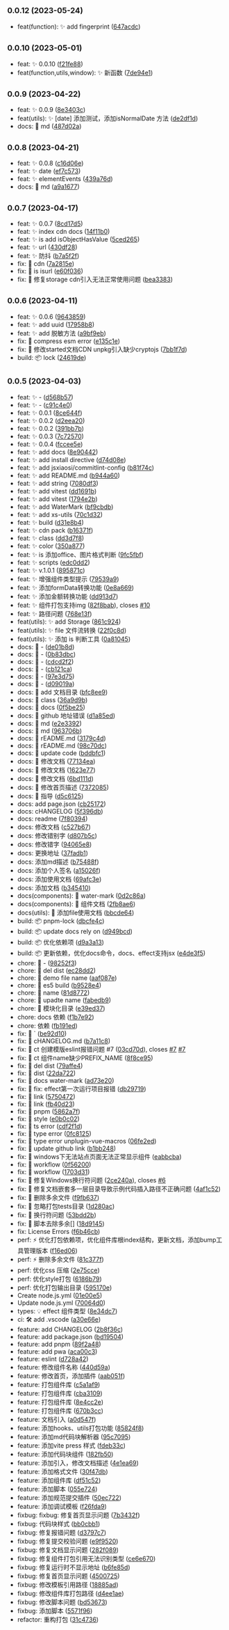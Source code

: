 ## <small>0.0.12 (2023-05-24)</small>

* feat(function): ✨ add fingerprint ([647acdc](https://https//github.com/jsxiaosi/utils/commits/647acdc))



## <small>0.0.10 (2023-05-01)</small>

* feat: ✨ 0.0.10 ([f21fe88](https://https//github.com/jsxiaosi/utils/commits/f21fe88))
* feat(function,utils,window): ✨ 新函数 ([7de94e1](https://https//github.com/jsxiaosi/utils/commits/7de94e1))



## <small>0.0.9 (2023-04-22)</small>

* feat: ✨ 0.0.9 ([8e3403c](https://https//github.com/jsxiaosi/utils/commits/8e3403c))
* feat(utils): ✨ [date] 添加测试，添加isNormalDate 方法 ([de2df1d](https://https//github.com/jsxiaosi/utils/commits/de2df1d))
* docs: 📝 md ([487d02a](https://https//github.com/jsxiaosi/utils/commits/487d02a))



## <small>0.0.8 (2023-04-21)</small>

* feat: ✨ 0.0.8 ([c16d06e](https://https//github.com/jsxiaosi/utils/commits/c16d06e))
* feat: ✨ date ([ef7c573](https://https//github.com/jsxiaosi/utils/commits/ef7c573))
* feat: ✨ elementEvents ([439a76d](https://https//github.com/jsxiaosi/utils/commits/439a76d))
* docs: 📝 md ([a9a1677](https://https//github.com/jsxiaosi/utils/commits/a9a1677))



## <small>0.0.7 (2023-04-17)</small>

* feat: ✨ 0.0.7 ([8cd17d5](https://https//github.com/jsxiaosi/utils/commits/8cd17d5))
* feat: ✨ index cdn docs ([14f11b0](https://https//github.com/jsxiaosi/utils/commits/14f11b0))
* feat: ✨ is add isObjectHasValue ([5ced265](https://https//github.com/jsxiaosi/utils/commits/5ced265))
* feat: ✨ url ([430df28](https://https//github.com/jsxiaosi/utils/commits/430df28))
* feat: ✨ 防抖 ([b7a5f2f](https://https//github.com/jsxiaosi/utils/commits/b7a5f2f))
* fix: 🐛 cdn ([7a2815e](https://https//github.com/jsxiaosi/utils/commits/7a2815e))
* fix: 🐛 is isurl ([e60f036](https://https//github.com/jsxiaosi/utils/commits/e60f036))
* fix: 🐛 修复storage cdn引入无法正常使用问题 ([bea3383](https://https//github.com/jsxiaosi/utils/commits/bea3383))



## <small>0.0.6 (2023-04-11)</small>

* feat: ✨ 0.0.6 ([9643859](https://https//github.com/jsxiaosi/utils/commits/9643859))
* feat: ✨ add uuid ([17958b8](https://https//github.com/jsxiaosi/utils/commits/17958b8))
* feat: ✨ add 脱敏方法 ([a9bf9eb](https://https//github.com/jsxiaosi/utils/commits/a9bf9eb))
* fix: 🐛 compress esm error ([e135c1e](https://https//github.com/jsxiaosi/utils/commits/e135c1e))
* fix: 🐛 修改started文档CDN unpkg引入缺少cryptojs ([7bb1f7d](https://https//github.com/jsxiaosi/utils/commits/7bb1f7d))
* build: 📦️ lock ([24619de](https://https//github.com/jsxiaosi/utils/commits/24619de))



## <small>0.0.5 (2023-04-03)</small>

* feat: ✨ - ([d568b57](https://https//github.com/jsxiaosi/utils/commits/d568b57))
* feat: ✨ - ([c91c4e0](https://https//github.com/jsxiaosi/utils/commits/c91c4e0))
* feat: ✨ 0.0.1 ([8ce644f](https://https//github.com/jsxiaosi/utils/commits/8ce644f))
* feat: ✨ 0.0.2 ([d2eea20](https://https//github.com/jsxiaosi/utils/commits/d2eea20))
* feat: ✨ 0.0.2 ([391bb7b](https://https//github.com/jsxiaosi/utils/commits/391bb7b))
* feat: ✨ 0.0.3 ([7c72570](https://https//github.com/jsxiaosi/utils/commits/7c72570))
* feat: ✨ 0.0.4 ([fccee5e](https://https//github.com/jsxiaosi/utils/commits/fccee5e))
* feat: ✨ add docs ([8e90442](https://https//github.com/jsxiaosi/utils/commits/8e90442))
* feat: ✨ add install directive ([d74d08e](https://https//github.com/jsxiaosi/utils/commits/d74d08e))
* feat: ✨ add jsxiaosi/commitlint-config ([b81f74c](https://https//github.com/jsxiaosi/utils/commits/b81f74c))
* feat: ✨ add README.md ([b944a60](https://https//github.com/jsxiaosi/utils/commits/b944a60))
* feat: ✨ add string ([7080df3](https://https//github.com/jsxiaosi/utils/commits/7080df3))
* feat: ✨ add vitest ([dd1691b](https://https//github.com/jsxiaosi/utils/commits/dd1691b))
* feat: ✨ add vitest ([1794e2b](https://https//github.com/jsxiaosi/utils/commits/1794e2b))
* feat: ✨ add WaterMark ([bf9cbdb](https://https//github.com/jsxiaosi/utils/commits/bf9cbdb))
* feat: ✨ add xs-utils ([70c1d32](https://https//github.com/jsxiaosi/utils/commits/70c1d32))
* feat: ✨ build ([d31e8b4](https://https//github.com/jsxiaosi/utils/commits/d31e8b4))
* feat: ✨ cdn pack ([b16371f](https://https//github.com/jsxiaosi/utils/commits/b16371f))
* feat: ✨ class ([dd3d7f8](https://https//github.com/jsxiaosi/utils/commits/dd3d7f8))
* feat: ✨ color ([350a877](https://https//github.com/jsxiaosi/utils/commits/350a877))
* feat: ✨ is 添加office、图片格式判断 ([9fc5fbf](https://https//github.com/jsxiaosi/utils/commits/9fc5fbf))
* feat: ✨ scripts ([edc0dd2](https://https//github.com/jsxiaosi/utils/commits/edc0dd2))
* feat: ✨ v.1.0.1 ([895871c](https://https//github.com/jsxiaosi/utils/commits/895871c))
* feat: ✨ 增强组件类型提示 ([79539a9](https://https//github.com/jsxiaosi/utils/commits/79539a9))
* feat: ✨ 添加formData转换功能 ([0e8a669](https://https//github.com/jsxiaosi/utils/commits/0e8a669))
* feat: ✨ 添加金额转换功能 ([dd913d7](https://https//github.com/jsxiaosi/utils/commits/dd913d7))
* feat: ✨ 组件打包支持img ([82f8bab](https://https//github.com/jsxiaosi/utils/commits/82f8bab)), closes [#10](https://https//github.com/jsxiaosi/utils/issues/10)
* feat: ✨ 路径问题 ([768e13f](https://https//github.com/jsxiaosi/utils/commits/768e13f))
* feat(utils): ✨ add Storage ([861c924](https://https//github.com/jsxiaosi/utils/commits/861c924))
* feat(utils): ✨ file 文件流转换 ([22f0c8d](https://https//github.com/jsxiaosi/utils/commits/22f0c8d))
* feat(utils): ✨ 添加 is 判断工具 ([0a81045](https://https//github.com/jsxiaosi/utils/commits/0a81045))
* docs: 📝 - ([de01b8d](https://https//github.com/jsxiaosi/utils/commits/de01b8d))
* docs: 📝 - ([0b83dbc](https://https//github.com/jsxiaosi/utils/commits/0b83dbc))
* docs: 📝 - ([cdcd2f2](https://https//github.com/jsxiaosi/utils/commits/cdcd2f2))
* docs: 📝 - ([cb121ca](https://https//github.com/jsxiaosi/utils/commits/cb121ca))
* docs: 📝 - ([97e3d75](https://https//github.com/jsxiaosi/utils/commits/97e3d75))
* docs: 📝 - ([d09019a](https://https//github.com/jsxiaosi/utils/commits/d09019a))
* docs: 📝 add 文档目录 ([bfc8ee9](https://https//github.com/jsxiaosi/utils/commits/bfc8ee9))
* docs: 📝 class ([36a9d9b](https://https//github.com/jsxiaosi/utils/commits/36a9d9b))
* docs: 📝 docs ([0f5be25](https://https//github.com/jsxiaosi/utils/commits/0f5be25))
* docs: 📝 github 地址错误 ([d1a85ed](https://https//github.com/jsxiaosi/utils/commits/d1a85ed))
* docs: 📝 md ([e2e3392](https://https//github.com/jsxiaosi/utils/commits/e2e3392))
* docs: 📝 md ([963706b](https://https//github.com/jsxiaosi/utils/commits/963706b))
* docs: 📝 rEADME.md ([3179c4d](https://https//github.com/jsxiaosi/utils/commits/3179c4d))
* docs: 📝 rEADME.md ([98c70dc](https://https//github.com/jsxiaosi/utils/commits/98c70dc))
* docs: 📝 update code ([bddbfc1](https://https//github.com/jsxiaosi/utils/commits/bddbfc1))
* docs: 📝 修改文档 ([77134ea](https://https//github.com/jsxiaosi/utils/commits/77134ea))
* docs: 📝 修改文档 ([1623e77](https://https//github.com/jsxiaosi/utils/commits/1623e77))
* docs: 📝 修改文档 ([6bd111d](https://https//github.com/jsxiaosi/utils/commits/6bd111d))
* docs: 📝 修改首页描述 ([7372085](https://https//github.com/jsxiaosi/utils/commits/7372085))
* docs: 📝 指导 ([d5c6125](https://https//github.com/jsxiaosi/utils/commits/d5c6125))
* docs: add page.json ([cb25172](https://https//github.com/jsxiaosi/utils/commits/cb25172))
* docs: cHANGELOG ([5f396db](https://https//github.com/jsxiaosi/utils/commits/5f396db))
* docs: readme ([7f80394](https://https//github.com/jsxiaosi/utils/commits/7f80394))
* docs: 修改文档 ([c527b67](https://https//github.com/jsxiaosi/utils/commits/c527b67))
* docs: 修改错别字 ([d807b5c](https://https//github.com/jsxiaosi/utils/commits/d807b5c))
* docs: 修改错字 ([94065e8](https://https//github.com/jsxiaosi/utils/commits/94065e8))
* docs: 更换地址 ([37fadb1](https://https//github.com/jsxiaosi/utils/commits/37fadb1))
* docs: 添加md描述 ([b75488f](https://https//github.com/jsxiaosi/utils/commits/b75488f))
* docs: 添加个人签名 ([a15026f](https://https//github.com/jsxiaosi/utils/commits/a15026f))
* docs: 添加使用文档 ([69afc3e](https://https//github.com/jsxiaosi/utils/commits/69afc3e))
* docs: 添加文档 ([b345410](https://https//github.com/jsxiaosi/utils/commits/b345410))
* docs(components): 📝 water-mark ([0d2c86a](https://https//github.com/jsxiaosi/utils/commits/0d2c86a))
* docs(components): 📝 组件文档 ([2fb8ae6](https://https//github.com/jsxiaosi/utils/commits/2fb8ae6))
* docs(utils): 📝 添加file使用文档 ([bbcde64](https://https//github.com/jsxiaosi/utils/commits/bbcde64))
* build: 📦️ pnpm-lock ([dbcfe4c](https://https//github.com/jsxiaosi/utils/commits/dbcfe4c))
* build: 📦️ update docs rely on ([d949bcd](https://https//github.com/jsxiaosi/utils/commits/d949bcd))
* build: 📦️ 优化依赖项 ([d9a3a13](https://https//github.com/jsxiaosi/utils/commits/d9a3a13))
* build: 📦️ 更新依赖，优化docs命令，docs、effect支持jsx ([e4de3f5](https://https//github.com/jsxiaosi/utils/commits/e4de3f5))
* chore: 🔨 - ([98252f3](https://https//github.com/jsxiaosi/utils/commits/98252f3))
* chore: 🔨 del dist ([ec28dd2](https://https//github.com/jsxiaosi/utils/commits/ec28dd2))
* chore: 🔨 demo file name ([aaf087e](https://https//github.com/jsxiaosi/utils/commits/aaf087e))
* chore: 🔨 es5 build ([b9528e4](https://https//github.com/jsxiaosi/utils/commits/b9528e4))
* chore: 🔨 name ([81d8772](https://https//github.com/jsxiaosi/utils/commits/81d8772))
* chore: 🔨 upadte name ([fabedb9](https://https//github.com/jsxiaosi/utils/commits/fabedb9))
* chore: 🔨 模块化目录 ([e39ed37](https://https//github.com/jsxiaosi/utils/commits/e39ed37))
* chore: docs 依赖 ([f1b7e92](https://https//github.com/jsxiaosi/utils/commits/f1b7e92))
* chore: 依赖 ([fb191ed](https://https//github.com/jsxiaosi/utils/commits/fb191ed))
* fix: 🐛 ` ([be92d10](https://https//github.com/jsxiaosi/utils/commits/be92d10))
* fix: 🐛 cHANGELOG.md ([b7a11c8](https://https//github.com/jsxiaosi/utils/commits/b7a11c8))
* fix: 🐛 ct 创建模版eslint报错问题 #7 ([03cd70d](https://https//github.com/jsxiaosi/utils/commits/03cd70d)), closes [#7](https://https//github.com/jsxiaosi/utils/issues/7) [#7](https://https//github.com/jsxiaosi/utils/issues/7)
* fix: 🐛 ct 组件name缺少PREFIX_NAME ([8f8ce95](https://https//github.com/jsxiaosi/utils/commits/8f8ce95))
* fix: 🐛 del dist ([79affe4](https://https//github.com/jsxiaosi/utils/commits/79affe4))
* fix: 🐛 dist ([22da722](https://https//github.com/jsxiaosi/utils/commits/22da722))
* fix: 🐛 docs water-mark ([ad73e20](https://https//github.com/jsxiaosi/utils/commits/ad73e20))
* fix: 🐛 fix: effect第一次运行项目报错 ([db29719](https://https//github.com/jsxiaosi/utils/commits/db29719))
* fix: 🐛 link ([5750472](https://https//github.com/jsxiaosi/utils/commits/5750472))
* fix: 🐛 link ([fb40d23](https://https//github.com/jsxiaosi/utils/commits/fb40d23))
* fix: 🐛 pnpm ([5862a7f](https://https//github.com/jsxiaosi/utils/commits/5862a7f))
* fix: 🐛 style ([e0b0c02](https://https//github.com/jsxiaosi/utils/commits/e0b0c02))
* fix: 🐛 ts error ([cdf2f1d](https://https//github.com/jsxiaosi/utils/commits/cdf2f1d))
* fix: 🐛 type error ([0fc8125](https://https//github.com/jsxiaosi/utils/commits/0fc8125))
* fix: 🐛 type error unplugin-vue-macros ([06fe2ed](https://https//github.com/jsxiaosi/utils/commits/06fe2ed))
* fix: 🐛 update github link ([b1bb248](https://https//github.com/jsxiaosi/utils/commits/b1bb248))
* fix: 🐛 windows下无法站点页面无法正常显示组件 ([eabbcba](https://https//github.com/jsxiaosi/utils/commits/eabbcba))
* fix: 🐛 workflow ([0f56200](https://https//github.com/jsxiaosi/utils/commits/0f56200))
* fix: 🐛 workflow ([1703d31](https://https//github.com/jsxiaosi/utils/commits/1703d31))
* fix: 🐛 修复Windows换行符问题 ([2ce240a](https://https//github.com/jsxiaosi/utils/commits/2ce240a)), closes [#6](https://https//github.com/jsxiaosi/utils/issues/6)
* fix: 🐛 修复文档嵌套多一层目录导致示例代码插入路径不正确问题 ([4af1c52](https://https//github.com/jsxiaosi/utils/commits/4af1c52))
* fix: 🐛 删除多余文件 ([f9fb637](https://https//github.com/jsxiaosi/utils/commits/f9fb637))
* fix: 🐛 忽略打包tests目录 ([1d280ac](https://https//github.com/jsxiaosi/utils/commits/1d280ac))
* fix: 🐛 换行符问题 ([53bdd2b](https://https//github.com/jsxiaosi/utils/commits/53bdd2b))
* fix: 🐛 脚本去除多余[] ([18d9145](https://https//github.com/jsxiaosi/utils/commits/18d9145))
* fix: License Errors ([f6b46cb](https://https//github.com/jsxiaosi/utils/commits/f6b46cb))
* perf: ⚡️ 优化打包依赖项，优化组件库根index结构，更新文档，添加bump工具管理版本 ([f16ed06](https://https//github.com/jsxiaosi/utils/commits/f16ed06))
* perf: ⚡️ 删除多余文件 ([81c377f](https://https//github.com/jsxiaosi/utils/commits/81c377f))
* perf: 优化css 压缩 ([2e75cce](https://https//github.com/jsxiaosi/utils/commits/2e75cce))
* perf: 优化style打包 ([6186b79](https://https//github.com/jsxiaosi/utils/commits/6186b79))
* perf: 优化打包输出目录 ([595170e](https://https//github.com/jsxiaosi/utils/commits/595170e))
* Create node.js.yml ([01e00e5](https://https//github.com/jsxiaosi/utils/commits/01e00e5))
* Update node.js.yml ([70064d0](https://https//github.com/jsxiaosi/utils/commits/70064d0))
* types: 💡 effect 组件类型 ([8e34dc7](https://https//github.com/jsxiaosi/utils/commits/8e34dc7))
* ci: 🛠 add .vscode ([a30e66e](https://https//github.com/jsxiaosi/utils/commits/a30e66e))
* feature: add CHANGELOG ([2b8f36c](https://https//github.com/jsxiaosi/utils/commits/2b8f36c))
* feature: add package.json ([bd19504](https://https//github.com/jsxiaosi/utils/commits/bd19504))
* feature: add pnpm ([89f2a48](https://https//github.com/jsxiaosi/utils/commits/89f2a48))
* feature: add pwa ([aca00c3](https://https//github.com/jsxiaosi/utils/commits/aca00c3))
* feature: eslint ([d728a42](https://https//github.com/jsxiaosi/utils/commits/d728a42))
* feature: 修改组件名称 ([440d59a](https://https//github.com/jsxiaosi/utils/commits/440d59a))
* feature: 修改首页，添加插件 ([aab051f](https://https//github.com/jsxiaosi/utils/commits/aab051f))
* feature: 打包组件库 ([c5a1af9](https://https//github.com/jsxiaosi/utils/commits/c5a1af9))
* feature: 打包组件库 ([cba3109](https://https//github.com/jsxiaosi/utils/commits/cba3109))
* feature: 打包组件库 ([8e4cc2e](https://https//github.com/jsxiaosi/utils/commits/8e4cc2e))
* feature: 打包组件库 ([670b3cc](https://https//github.com/jsxiaosi/utils/commits/670b3cc))
* feature: 文档引入 ([a0d547f](https://https//github.com/jsxiaosi/utils/commits/a0d547f))
* feature: 添加hooks、utils打包功能 ([85824f8](https://https//github.com/jsxiaosi/utils/commits/85824f8))
* feature: 添加md代码块解析器 ([95c7095](https://https//github.com/jsxiaosi/utils/commits/95c7095))
* feature: 添加vite press 样式 ([fdeb33c](https://https//github.com/jsxiaosi/utils/commits/fdeb33c))
* feature: 添加代码块组件 ([182fb50](https://https//github.com/jsxiaosi/utils/commits/182fb50))
* feature: 添加引入，修改文档描述 ([4e1ea69](https://https//github.com/jsxiaosi/utils/commits/4e1ea69))
* feature: 添加格式文件 ([30f47db](https://https//github.com/jsxiaosi/utils/commits/30f47db))
* feature: 添加组件库 ([df51c52](https://https//github.com/jsxiaosi/utils/commits/df51c52))
* feature: 添加脚本 ([055e724](https://https//github.com/jsxiaosi/utils/commits/055e724))
* feature: 添加规范提交插件 ([50ec722](https://https//github.com/jsxiaosi/utils/commits/50ec722))
* feature: 添加调试模板 ([f26fda9](https://https//github.com/jsxiaosi/utils/commits/f26fda9))
* fixbug: fixbug: 修复首页显示问题 ([7b3432f](https://https//github.com/jsxiaosi/utils/commits/7b3432f))
* fixbug: 代码块样式 ([bb0cbb1](https://https//github.com/jsxiaosi/utils/commits/bb0cbb1))
* fixbug: 修复报错问题 ([d3797c7](https://https//github.com/jsxiaosi/utils/commits/d3797c7))
* fixbug: 修复提交校验问题 ([e9f9520](https://https//github.com/jsxiaosi/utils/commits/e9f9520))
* fixbug: 修复文档显示问题 ([282f089](https://https//github.com/jsxiaosi/utils/commits/282f089))
* fixbug: 修复组件打包引用无法识别类型 ([ce6e670](https://https//github.com/jsxiaosi/utils/commits/ce6e670))
* fixbug: 修复运行时不显示地址 ([b6fe85d](https://https//github.com/jsxiaosi/utils/commits/b6fe85d))
* fixbug: 修复首页显示问题 ([4500725](https://https//github.com/jsxiaosi/utils/commits/4500725))
* fixbug: 修改模板引用路径 ([18885ad](https://https//github.com/jsxiaosi/utils/commits/18885ad))
* fixbug: 修改组件库打包路径 ([d4ee1ae](https://https//github.com/jsxiaosi/utils/commits/d4ee1ae))
* fixbug: 修改脚本问题 ([bd53673](https://https//github.com/jsxiaosi/utils/commits/bd53673))
* fixbug: 添加脚本 ([5571f96](https://https//github.com/jsxiaosi/utils/commits/5571f96))
* refactor: 重构打包 ([31c4736](https://https//github.com/jsxiaosi/utils/commits/31c4736))



